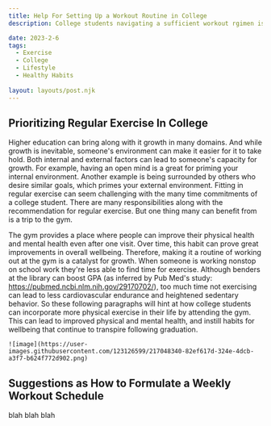```yaml
---
title: Help For Setting Up a Workout Routine in College
description: College students navigating a sufficient workout rgimen is beneficial, and can lead to healthy habits that continue past graduation. Learning how to establish a quality workout routine can set students up for a healthier life. 

date: 2023-2-6
tags:
  - Exercise
  - College
  - Lifestyle
  - Healthy Habits
  
layout: layouts/post.njk
---
```


## Prioritizing Regular Exercise In College

Higher education can bring along with it growth in many domains. And while growth is inevitable, someone's environment can make it easier for it to take hold. Both internal and external factors can lead to someone's capacity for growth. For example, having an open mind is a great for priming your internal environment. Another example is being surrounded by others who desire similar goals, which primes your external environment. Fitting in regular exercise can seem challenging with the many time commitments of a college student. There are many responsibilities along with the recommendation for regular exercise. But one thing many can benefit from is a trip to the gym. 


The gym provides a place where people can improve their physical health and mental health even after one visit. Over time, this habit can prove great improvements in overall wellbeing. Therefore, making it a routine of working out at the gym is a catalyst for growth. When someone is working nonstop on school work they're less able to find time for exercise. Although benders at the library can boost GPA (as inferred by Pub Med's study: https://pubmed.ncbi.nlm.nih.gov/29170702/), too much time not exercising can lead to less cardiovascular endurance and heightened sedentary behavior. So these following paragraphs will hint at how college students can incorporate more physical exercise in their life by attending the gym. This can lead to improved physical and mental health, and instill habits for wellbeing that continue to transpire following graduation.


``` 
![image](https://user-images.githubusercontent.com/123126599/217048340-82ef617d-324e-4dcb-a3f7-b624f772d902.png)

```

## Suggestions as How to Formulate a Weekly Workout Schedule

blah blah blah 
